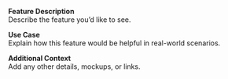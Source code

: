 **Feature Description**  
Describe the feature you’d like to see.

**Use Case**  
Explain how this feature would be helpful in real-world scenarios.

**Additional Context**  
Add any other details, mockups, or links.
